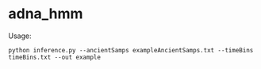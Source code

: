 # adna_hmm

Usage:

`
python inference.py --ancientSamps exampleAncientSamps.txt --timeBins timeBins.txt --out example
`


